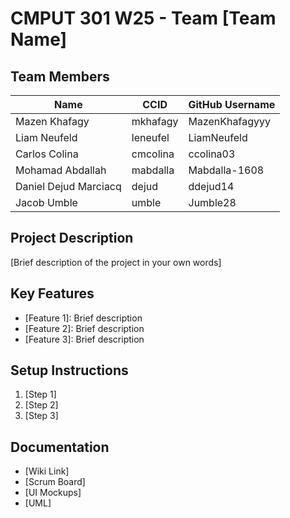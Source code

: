 # CMPUT 301 W25 - Team [Team Name]

## Team Members

| Name        | CCID   | GitHub Username |
| ----------- | ------ | --------------- |
| Mazen Khafagy | mkhafagy | MazenKhafagyyy     |
| Liam Neufeld | leneufel | LiamNeufeld     |
| Carlos Colina | cmcolina | ccolina03     |
| Mohamad Abdallah | mabdalla | Mabdalla-1608     |
| Daniel Dejud Marciacq | dejud | ddejud14     |
| Jacob Umble | umble | Jumble28 |

## Project Description

[Brief description of the project in your own words]

## Key Features

- [Feature 1]: Brief description
- [Feature 2]: Brief description
- [Feature 3]: Brief description

## Setup Instructions

1. [Step 1]
2. [Step 2]
3. [Step 3]

## Documentation

- [Wiki Link]
- [Scrum Board]
- [UI Mockups]
- [UML]
